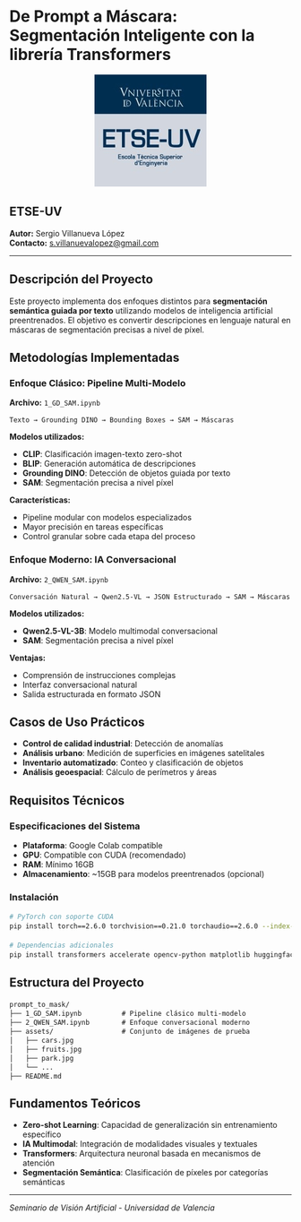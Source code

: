 # De Prompt a Máscara: Segmentación Inteligente con la librería Transformers

<div align="center">
  <img src="assets/logo_etse.jpg" alt="ETSE-UV Logo" width="200"/>
</div>

## ETSE-UV

**Autor:** Sergio Villanueva López  
**Contacto:** s.villanuevalopez@gmail.com

---

## Descripción del Proyecto

Este proyecto implementa dos enfoques distintos para **segmentación semántica guiada por texto** utilizando modelos de inteligencia artificial preentrenados. El objetivo es convertir descripciones en lenguaje natural en máscaras de segmentación precisas a nivel de píxel.

## Metodologías Implementadas

### Enfoque Clásico: Pipeline Multi-Modelo
**Archivo:** `1_GD_SAM.ipynb`

```
Texto → Grounding DINO → Bounding Boxes → SAM → Máscaras
```

**Modelos utilizados:**
- **CLIP**: Clasificación imagen-texto zero-shot
- **BLIP**: Generación automática de descripciones
- **Grounding DINO**: Detección de objetos guiada por texto  
- **SAM**: Segmentación precisa a nivel píxel

**Características:**
- Pipeline modular con modelos especializados
- Mayor precisión en tareas específicas
- Control granular sobre cada etapa del proceso

### Enfoque Moderno: IA Conversacional
**Archivo:** `2_QWEN_SAM.ipynb`

```
Conversación Natural → Qwen2.5-VL → JSON Estructurado → SAM → Máscaras
```

**Modelos utilizados:**
- **Qwen2.5-VL-3B**: Modelo multimodal conversacional
- **SAM**: Segmentación precisa a nivel píxel

**Ventajas:**
- Comprensión de instrucciones complejas
- Interfaz conversacional natural
- Salida estructurada en formato JSON

## Casos de Uso Prácticos

- **Control de calidad industrial**: Detección de anomalías
- **Análisis urbano**: Medición de superficies en imágenes satelitales
- **Inventario automatizado**: Conteo y clasificación de objetos
- **Análisis geoespacial**: Cálculo de perímetros y áreas

## Requisitos Técnicos

### Especificaciones del Sistema
- **Plataforma**: Google Colab compatible
- **GPU**: Compatible con CUDA (recomendado)
- **RAM**: Mínimo 16GB
- **Almacenamiento**: ~15GB para modelos preentrenados (opcional)

### Instalación

```bash
# PyTorch con soporte CUDA
pip install torch==2.6.0 torchvision==0.21.0 torchaudio==2.6.0 --index-url https://download.pytorch.org/whl/cu124

# Dependencias adicionales
pip install transformers accelerate opencv-python matplotlib huggingface_hub[hf_xet] qwen-vl-utils ipykernel ipywidgets
```

## Estructura del Proyecto

```
prompt_to_mask/
├── 1_GD_SAM.ipynb          # Pipeline clásico multi-modelo
├── 2_QWEN_SAM.ipynb        # Enfoque conversacional moderno
├── assets/                 # Conjunto de imágenes de prueba
│   ├── cars.jpg
│   ├── fruits.jpg
│   ├── park.jpg
│   └── ...
├── README.md
```

## Fundamentos Teóricos

- **Zero-shot Learning**: Capacidad de generalización sin entrenamiento específico
- **IA Multimodal**: Integración de modalidades visuales y textuales
- **Transformers**: Arquitectura neuronal basada en mecanismos de atención
- **Segmentación Semántica**: Clasificación de píxeles por categorías semánticas

---

*Seminario de Visión Artificial - Universidad de Valencia*

